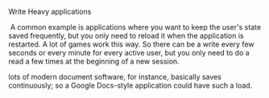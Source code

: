 Write Heavy applications

 A common example is applications where you want to keep the user's state saved frequently, but you only need to reload it when the application is restarted. A lot of games work this way. So there can be a write every few seconds or every minute for every active user, but you only need to do a read a few times at the beginning of a new session.

lots of modern document software, for instance, basically saves continuously; so a Google Docs-style application could have such a load.